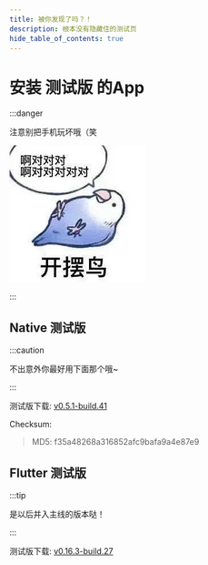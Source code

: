 ```yaml
---
title: 被你发现了吗？！
description: 根本没有隐藏住的测试页
hide_table_of_contents: true
---
```


# 安装 **测试版** 的App

:::danger

注意别把手机玩坏哦（笑

![啊对对对](../../static/img/kaibai.jpg)

:::

## Native 测试版

:::caution

不出意外你最好用下面那个哦~

:::

测试版下载: [v0.5.1-build.41](https://app-dist-1307054264.file.myqcloud.com/artifacts/prescore-app/41/artifacts/release-build-41.apk)

Checksum:

> MD5: f35a48268a316852afc9bafa9a4e87e9

## Flutter 测试版

:::tip

是以后并入主线的版本哒！

:::

测试版下载: [v0.16.3-build.27](https://app-dist-1307054264.file.myqcloud.com/artifacts/prescore-flutter/27/artifacts/release-build-27.apk)